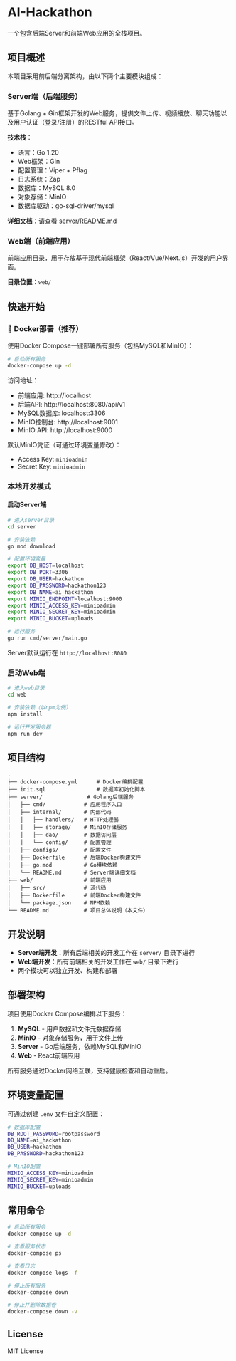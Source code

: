 # AI-Hackathon

一个包含后端Server和前端Web应用的全栈项目。

## 项目概述

本项目采用前后端分离架构，由以下两个主要模块组成：

### Server端（后端服务）

基于Golang + Gin框架开发的Web服务，提供文件上传、视频播放、聊天功能以及用户认证（登录/注册）的RESTful API接口。

**技术栈**：
- 语言：Go 1.20
- Web框架：Gin
- 配置管理：Viper + Pflag
- 日志系统：Zap
- 数据库：MySQL 8.0
- 对象存储：MinIO
- 数据库驱动：go-sql-driver/mysql

**详细文档**：请查看 [server/README.md](server/README.md)

### Web端（前端应用）

前端应用目录，用于存放基于现代前端框架（React/Vue/Next.js）开发的用户界面。

**目录位置**：`web/`

## 快速开始

### 🐳 Docker部署（推荐）

使用Docker Compose一键部署所有服务（包括MySQL和MinIO）：

```bash
# 启动所有服务
docker-compose up -d
```

访问地址：
- 前端应用: http://localhost
- 后端API: http://localhost:8080/api/v1
- MySQL数据库: localhost:3306
- MinIO控制台: http://localhost:9001
- MinIO API: http://localhost:9000

默认MinIO凭证（可通过环境变量修改）：
- Access Key: `minioadmin`
- Secret Key: `minioadmin`

### 本地开发模式

#### 启动Server端

```bash
# 进入server目录
cd server

# 安装依赖
go mod download

# 配置环境变量
export DB_HOST=localhost
export DB_PORT=3306
export DB_USER=hackathon
export DB_PASSWORD=hackathon123
export DB_NAME=ai_hackathon
export MINIO_ENDPOINT=localhost:9000
export MINIO_ACCESS_KEY=minioadmin
export MINIO_SECRET_KEY=minioadmin
export MINIO_BUCKET=uploads

# 运行服务
go run cmd/server/main.go
```

Server默认运行在 `http://localhost:8080`

### 启动Web端

```bash
# 进入web目录
cd web

# 安装依赖（以npm为例）
npm install

# 运行开发服务器
npm run dev
```

## 项目结构

```
.
├── docker-compose.yml      # Docker编排配置
├── init.sql                # 数据库初始化脚本
├── server/              # Golang后端服务
│   ├── cmd/            # 应用程序入口
│   ├── internal/       # 内部代码
│   │   ├── handlers/   # HTTP处理器
│   │   ├── storage/    # MinIO存储服务
│   │   ├── dao/        # 数据访问层
│   │   └── config/     # 配置管理
│   ├── configs/        # 配置文件
│   ├── Dockerfile      # 后端Docker构建文件
│   ├── go.mod          # Go模块依赖
│   └── README.md       # Server端详细文档
├── web/                # 前端应用
│   ├── src/            # 源代码
│   ├── Dockerfile      # 前端Docker构建文件
│   └── package.json    # NPM依赖
└── README.md           # 项目总体说明（本文件）
```

## 开发说明

- **Server端开发**：所有后端相关的开发工作在 `server/` 目录下进行
- **Web端开发**：所有前端相关的开发工作在 `web/` 目录下进行
- 两个模块可以独立开发、构建和部署

## 部署架构

项目使用Docker Compose编排以下服务：

1. **MySQL** - 用户数据和文件元数据存储
2. **MinIO** - 对象存储服务，用于文件上传
3. **Server** - Go后端服务，依赖MySQL和MinIO
4. **Web** - React前端应用

所有服务通过Docker网络互联，支持健康检查和自动重启。

## 环境变量配置

可通过创建 `.env` 文件自定义配置：

```bash
# 数据库配置
DB_ROOT_PASSWORD=rootpassword
DB_NAME=ai_hackathon
DB_USER=hackathon
DB_PASSWORD=hackathon123

# MinIO配置
MINIO_ACCESS_KEY=minioadmin
MINIO_SECRET_KEY=minioadmin
MINIO_BUCKET=uploads
```

## 常用命令

```bash
# 启动所有服务
docker-compose up -d

# 查看服务状态
docker-compose ps

# 查看日志
docker-compose logs -f

# 停止所有服务
docker-compose down

# 停止并删除数据卷
docker-compose down -v
```

## License

MIT License